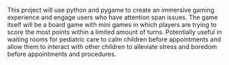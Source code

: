 This project will use python and pygame to create an immersive gaming experience and engage users who have attention span issues. The game itself will be a board game with mini games in which players are trying to score the most points within a limited amount of turns.  Potentially useful in waiting rooms for pediatric care to calm children before appointments and allow them to interact with other children to alleviate stress and boredom before appointments and procedures.
